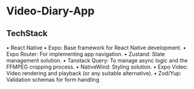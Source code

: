 # Video-Diary-App

## TechStack

• React Native
• Expo: Base framework for React Native development.
• Expo Router: For implementing app navigation.
• Zustand: State management solution.
• Tanstack Query: To manage async logic and the FFMPEG cropping process.
• NativeWind: Styling solution.
• Expo Video: Video rendering and playback (or any suitable alternative).
• Zod/Yup: Validation schemas for form handling


   